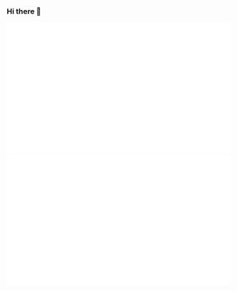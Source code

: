 ### Hi there 👋

![](https://raw.githubusercontent.com/SpiredFormula/github-stats/master/generated/languages.svg#gh-dark-mode-only)
![](https://raw.githubusercontent.com/SpiredFormula/github-stats/master/generated/overview.svg#gh-dark-mode-only)

